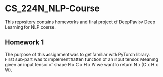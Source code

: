 # CS_224N_NLP-Course

This repository contains homeworks and final project of DeepPavlov Deep Learning for NLP course.

## Homework 1
The purpose of this assignment was to get familiar with PyTorch library. First sub-part was to implement flatten function of an input tensor. Meaning given an input tensor of shape N x C x H x W we want to return N x (C x H x W).
